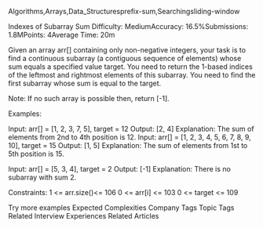 Algorithms,Arrays,Data_Structuresprefix-sum,Searchingsliding-window

Indexes of Subarray Sum
Difficulty: MediumAccuracy: 16.5%Submissions: 1.8MPoints: 4Average Time: 20m

Given an array arr[] containing only non-negative integers, your task is to find a continuous subarray (a contiguous sequence of elements) whose sum equals a specified value target. You need to return the 1-based indices of the leftmost and rightmost elements of this subarray. You need to find the first subarray whose sum is equal to the target.

Note: If no such array is possible then, return [-1].

Examples:

Input: arr[] = [1, 2, 3, 7, 5], target = 12
Output: [2, 4]
Explanation: The sum of elements from 2nd to 4th position is 12.
Input: arr[] = [1, 2, 3, 4, 5, 6, 7, 8, 9, 10], target = 15
Output: [1, 5]
Explanation: The sum of elements from 1st to 5th position is 15.

Input: arr[] = [5, 3, 4], target = 2
Output: [-1]
Explanation: There is no subarray with sum 2.

Constraints:
1 <= arr.size()<= 106
0 <= arr[i] <= 103
0 <= target <= 109

Try more examples
Expected Complexities
Company Tags
Topic Tags
Related Interview Experiences
Related Articles